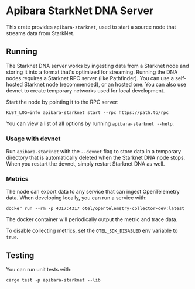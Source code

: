 # Apibara StarkNet DNA Server

This crate provides `apibara-starknet`, used to start a source node that
streams data from StarkNet.


## Running

The Starknet DNA server works by ingesting data from a Starknet node and
storing it into a format that's optimized for streaming. Running the DNA
nodes requires a Starknet RPC server (like Pathfinder).
You can use a self-hosted Starknet node (recommended), or an hosted one.
You can also use devnet to create temporary networks used for local development.

Start the node by pointing it to the RPC server:

```
RUST_LOG=info apibara-starknet start --rpc https://path.to/rpc
```

You can view a list of all options by running `apibara-starknet --help`.


### Usage with devnet

Run `apibara-starknet` with the `--devnet` flag to store data in a temporary
directory that is automatically deleted when the Starknet DNA node stops.
When you restart the devnet, simply restart Starknet DNA as well.

### Metrics

The node can export data to any service that can ingest OpenTelemetry data.
When developing locally, you can run a service with:

```
docker run --rm -p 4317:4317 otel/opentelemetry-collector-dev:latest
```

The docker container will periodically output the metric and trace data.

To disable collecting metrics, set the `OTEL_SDK_DISABLED` env variable to `true`.

## Testing

You can run unit tests with:

```
cargo test -p apibara-starknet --lib
```

